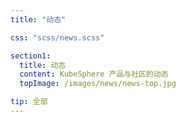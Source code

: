 ```yaml
---
title: "动态"

css: "scss/news.scss"

section1:
  title: 动态
  content: KubeSphere 产品与社区的动态
  topImage: /images/news/news-top.jpg

tip: 全部
---
```

